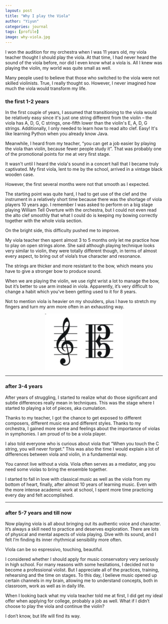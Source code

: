 ```yaml
---
layout: post
title: "Why I play the Viola"
author: "Yiyun"
categories: journal
tags: [profile]
image: why-viola.jpg
---
```


I won the audition for my orchestra when I was 11 years old, my viola teacher thought I should play the viola. At that time, I had never heard the sound of the viola before, nor did I even know what a viola is. All I knew was playing the violin, my world was quite small as well. 

Many people used to believe that those who switched to the viola were not skilled violinists. True, I really thought so. However, I never imagined how much the viola would transform my life.

### the first 1-2 years
In the first couple of years, I assumed that transitioning to the viola would be relatively easy since it's just one string different from the violin – the viola has A, D, G, C strings, one-fifth lower than the violin's E, A, D, G strings. Additionally, I only needed to learn how to read alto clef. Easy! It's like learning Python when you already know Java.

Meanwhile, I heard from my teacher, “you can get a job easier by playing the viola than violin, because fewer people study it”. That was probably one of the promotional points for me at very first stage.

It wasn't until I heard the viola's sound in a concert hall that I became truly captivated. My first viola, lent to me by the school, arrived in a vintage black wooden case.

However, the first several months were not that smooth as I expected.

The starting point was quite hard, I had to get use of the clef and the instrument in a relatively short time because there was the shortage of viola players 10 years ago. I remember I was asked to perform on a big stage playing William Tell Overture with the orchestra, but I could not even read the alto clef smoothly that what I could do is keeping my bowing correctly together with the whole viola section. 

On the bright side, this difficulty pushed me to improve. 

My viola teacher then spent almost 3 to 5 months only let me practice how to play on open strings alone.  She said although playing technique looks very similar to violin, they were totally different though, in terms of almost every aspect, to bring out of viola’s true character and resonance. 

The strings are thicker and more resistant to the bow, which means you have to give a stronger bow to produce sound. 

When we are playing the violin, we use right wrist a lot to manage the bow, but it’s better to use arm instead in viola. Apparently, it’s very difficult to change a habit which you’ve been getting used to it for 8 years.

Not to mention viola is heavier on my shoulders, plus I have to stretch my fingers and turn my arm more often in an exhausting way. 

<div style="text-align: center;">
<img src="../assets/img/clefs.png"
    width="250"
    height="180">
</div>

- - - - - - - - - - - - - - - - - - - 
### after 3-4 years
After years of struggling, I started to realize what do those significant and subtle differences really mean in techniques. This was the stage where I started to playing a lot of pieces, aka cumulation. 

Thanks to my teacher, I got the chance to get exposed to different composers, different music era and different styles. Thanks to my orchestra, I gained more sense and feelings about the importance of violas in symphonies. I am proud of to be a viola player.

I also told everyone who is curious about viola that “When you touch the C string, you will never forget.” This was also the time I would explain a lot of differences between viola and violin, in a fundamental way. 

You cannot live without a viola. Viola often serves as a mediator, ang you need some violas to bring the ensemble together.  

I started to fall in love with classical music as well as the viola from my bottom of heart, finally, after almost 10 years of learning music. Even with the more intense academic work at school, I spent more time practicing every day and felt accomplished. 



- - - - - - - - - - - - - - - - - - - 
### after 5-7 years and till now
Now playing viola is all about bringing out its authentic voice and character. It’s always a skill need to practice and deserves exploration. There are lots of physical and mental aspects of viola playing. Dive with its sound, and I felt I’m finding its inner rhythmical sensibility more often. 

Viola can be so espressivo, touching, beautiful.

I considered whether I should apply for music conservatory very seriously in high school. For many reasons with some hesitations, I decided not to become a professional violist. But I appreciate all of the practices, training, rehearsing and the time on stages. To this day, I believe music opened up certain channels in my brain, allowing me to understand concepts, both in classroom, work as well as in daily life. 

When I looking back what my viola teacher told me at first, I did get my ideal offer when applying for college, probably a job as well. What if I didn’t choose to play the viola and continue the violin? 

I don’t know, but life will find its way.